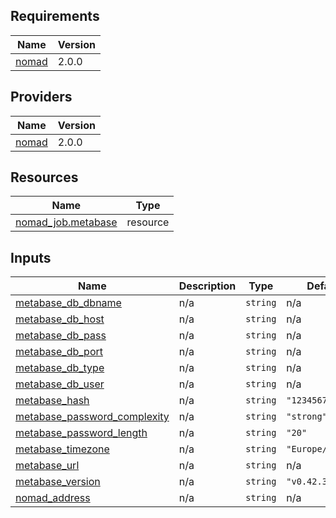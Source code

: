 <!-- BEGIN_TF_DOCS -->
## Requirements

| Name | Version |
|------|---------|
| <a name="requirement_nomad"></a> [nomad](#requirement\_nomad) | 2.0.0 |

## Providers

| Name | Version |
|------|---------|
| <a name="provider_nomad"></a> [nomad](#provider\_nomad) | 2.0.0 |

## Resources

| Name | Type |
|------|------|
| [nomad_job.metabase](https://registry.terraform.io/providers/hashicorp/nomad/2.0.0/docs/resources/job) | resource |

## Inputs

| Name | Description | Type | Default | Required |
|------|-------------|------|---------|:--------:|
| <a name="input_metabase_db_dbname"></a> [metabase\_db\_dbname](#input\_metabase\_db\_dbname) | n/a | `string` | n/a | yes |
| <a name="input_metabase_db_host"></a> [metabase\_db\_host](#input\_metabase\_db\_host) | n/a | `string` | n/a | yes |
| <a name="input_metabase_db_pass"></a> [metabase\_db\_pass](#input\_metabase\_db\_pass) | n/a | `string` | n/a | yes |
| <a name="input_metabase_db_port"></a> [metabase\_db\_port](#input\_metabase\_db\_port) | n/a | `string` | n/a | yes |
| <a name="input_metabase_db_type"></a> [metabase\_db\_type](#input\_metabase\_db\_type) | n/a | `string` | n/a | yes |
| <a name="input_metabase_db_user"></a> [metabase\_db\_user](#input\_metabase\_db\_user) | n/a | `string` | n/a | yes |
| <a name="input_metabase_hash"></a> [metabase\_hash](#input\_metabase\_hash) | n/a | `string` | `"123456789"` | no |
| <a name="input_metabase_password_complexity"></a> [metabase\_password\_complexity](#input\_metabase\_password\_complexity) | n/a | `string` | `"strong"` | no |
| <a name="input_metabase_password_length"></a> [metabase\_password\_length](#input\_metabase\_password\_length) | n/a | `string` | `"20"` | no |
| <a name="input_metabase_timezone"></a> [metabase\_timezone](#input\_metabase\_timezone) | n/a | `string` | `"Europe/Prague"` | no |
| <a name="input_metabase_url"></a> [metabase\_url](#input\_metabase\_url) | n/a | `string` | n/a | yes |
| <a name="input_metabase_version"></a> [metabase\_version](#input\_metabase\_version) | n/a | `string` | `"v0.42.3"` | no |
| <a name="input_nomad_address"></a> [nomad\_address](#input\_nomad\_address) | n/a | `string` | n/a | yes |
<!-- END_TF_DOCS -->
